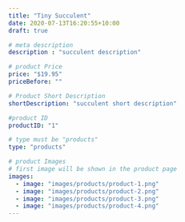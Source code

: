 ```yaml
---
title: "Tiny Succulent"
date: 2020-07-13T16:20:55+10:00
draft: true

# meta description
description : "succulent description"

# product Price
price: "$19.95"
priceBefore: ""

# Product Short Description
shortDescription: "succulent short description"

#product ID
productID: "1"

# type must be "products"
type: "products"

# product Images
# first image will be shown in the product page
images:
  - image: "images/products/product-1.png"
  - image: "images/products/product-2.png"
  - image: "images/products/product-3.png"
  - image: "images/products/product-4.png"
---
```


